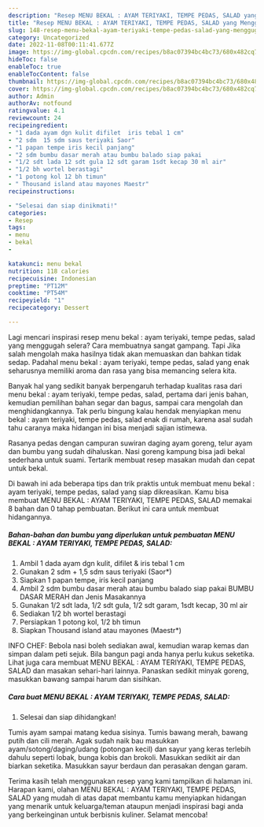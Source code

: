 ```yaml
---
description: "Resep MENU BEKAL : AYAM TERIYAKI, TEMPE PEDAS, SALAD yang Menggugah Selera"
title: "Resep MENU BEKAL : AYAM TERIYAKI, TEMPE PEDAS, SALAD yang Menggugah Selera"
slug: 148-resep-menu-bekal-ayam-teriyaki-tempe-pedas-salad-yang-menggugah-selera
category: Uncategorized
date: 2022-11-08T00:11:41.677Z
image: https://img-global.cpcdn.com/recipes/b8ac07394bc4bc73/680x482cq70/menu-bekal-ayam-teriyaki-tempe-pedas-salad-foto-resep-utama.jpg
hideToc: false
enableToc: true
enableTocContent: false
thumbnail: https://img-global.cpcdn.com/recipes/b8ac07394bc4bc73/680x482cq70/menu-bekal-ayam-teriyaki-tempe-pedas-salad-foto-resep-utama.jpg
cover: https://img-global.cpcdn.com/recipes/b8ac07394bc4bc73/680x482cq70/menu-bekal-ayam-teriyaki-tempe-pedas-salad-foto-resep-utama.jpg
author: Admin
authorAv: notfound
ratingvalue: 4.1
reviewcount: 24
recipeingredient:
- "1 dada ayam dgn kulit difilet  iris tebal 1 cm"
- "2 sdm  15 sdm saus teriyaki Saor"
- "1 papan tempe iris kecil panjang"
- "2 sdm bumbu dasar merah atau bumbu balado siap pakai                      BUMBU DASAR MERAH dan Jenis Masakannya"
- "1/2 sdt lada 12 sdt gula 12 sdt garam 1sdt kecap 30 ml air"
- "1/2 bh wortel berastagi"
- "1 potong kol 12 bh timun"
- " Thousand island atau mayones Maestr"
recipeinstructions:

- "Selesai dan siap dinikmati!"
categories:
- Resep
tags:
- menu
- bekal
- 

katakunci: menu bekal  
nutrition: 118 calories
recipecuisine: Indonesian
preptime: "PT12M"
cooktime: "PT54M"
recipeyield: "1"
recipecategory: Dessert

---
```



Lagi mencari inspirasi resep menu bekal : ayam teriyaki, tempe pedas, salad yang menggugah selera? Cara membuatnya sangat gampang. Tapi Jika salah mengolah maka hasilnya tidak akan memuaskan dan bahkan tidak sedap. Padahal menu bekal : ayam teriyaki, tempe pedas, salad yang enak seharusnya memiliki aroma dan rasa yang bisa memancing selera kita.


Banyak hal yang sedikit banyak berpengaruh terhadap kualitas rasa dari menu bekal : ayam teriyaki, tempe pedas, salad, pertama dari jenis bahan, kemudian pemilihan bahan segar dan bagus, sampai cara mengolah dan menghidangkannya. Tak perlu bingung kalau hendak menyiapkan menu bekal : ayam teriyaki, tempe pedas, salad enak di rumah, karena asal sudah tahu caranya maka hidangan ini bisa menjadi sajian istimewa.

Rasanya pedas dengan campuran suwiran daging ayam goreng, telur ayam dan bumbu yang sudah dihaluskan. Nasi goreng kampung bisa jadi bekal sederhana untuk suami. Tertarik membuat resep masakan mudah dan cepat untuk bekal.


Di bawah ini ada beberapa tips dan trik praktis untuk membuat menu bekal : ayam teriyaki, tempe pedas, salad yang siap dikreasikan. Kamu bisa membuat MENU BEKAL : AYAM TERIYAKI, TEMPE PEDAS, SALAD memakai 8 bahan dan 0 tahap pembuatan. Berikut ini cara untuk membuat hidangannya.

<!--inarticleads1-->

##### Bahan-bahan dan bumbu yang diperlukan untuk pembuatan MENU BEKAL : AYAM TERIYAKI, TEMPE PEDAS, SALAD:

1. Ambil 1 dada ayam dgn kulit, difilet &amp; iris tebal 1 cm
1. Gunakan 2 sdm + 1,5 sdm saus teriyaki (Saor*)
1. Siapkan 1 papan tempe, iris kecil panjang
1. Ambil 2 sdm bumbu dasar merah atau bumbu balado siap pakai                      BUMBU DASAR MERAH dan Jenis Masakannya
1. Gunakan 1/2 sdt lada, 1/2 sdt gula, 1/2 sdt garam, 1sdt kecap, 30 ml air
1. Sediakan 1/2 bh wortel berastagi
1. Persiapkan 1 potong kol, 1/2 bh timun
1. Siapkan  Thousand island atau mayones (Maestr*)


INFO CHEF: Bebola nasi boleh sediakan awal, kemudian warap kemas dan simpan dalam peti sejuk. Bila bangun pagi anda hanya perlu kukus seketika. Lihat juga cara membuat MENU BEKAL : AYAM TERIYAKI, TEMPE PEDAS, SALAD dan masakan sehari-hari lainnya. Panaskan sedikit minyak goreng, masukkan bawang sampai harum dan sisihkan. 

<!--inarticleads2-->

##### Cara buat MENU BEKAL : AYAM TERIYAKI, TEMPE PEDAS, SALAD:


1. Selesai dan siap dihidangkan!

Tumis ayam sampai matang kedua sisinya. Tumis bawang merah, bawang putih dan cili merah. Agak sudah naik bau masukkan ayam/sotong/daging/udang (potongan kecil) dan sayur yang keras terlebih dahulu seperti lobak, bunga kobis dan brokoli. Masukkan sedikit air dan biarkan seketika. Masukkan sayur berdaun dan perasakan dengan garam. 

Terima kasih telah menggunakan resep yang kami tampilkan di halaman ini. Harapan kami, olahan MENU BEKAL : AYAM TERIYAKI, TEMPE PEDAS, SALAD yang mudah di atas dapat membantu kamu menyiapkan hidangan yang menarik untuk keluarga/teman ataupun menjadi inspirasi bagi anda yang berkeinginan untuk berbisnis kuliner. Selamat mencoba!
